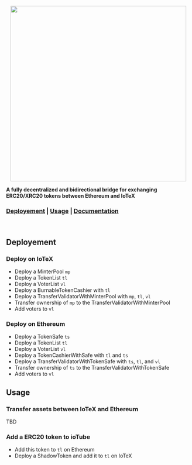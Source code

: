 <p align="center">
  <img src="https://github.com/iotexproject/ioTube/blob/master/ioTube.png" width="480px">
</p>

<p>
  <strong>A fully decentralized and bidirectional bridge for exchanging ERC20/XRC20 tokens between Ethereum and IoTeX</strong>
</p>

<h3>
      <a href="https://github.com/iotexproject/ioTube#deployement">Deployement</a>
      <span> | </span>
      <a href="https://github.com/iotexproject/ioTube#usage">Usage</a>
      <span> | </span>
      <a href="https://github.com/iotexproject/ioTube/tree/master/docs">Documentation</a>
</h3>

&nbsp;

## Deployement
### Deploy on IoTeX
* Deploy a MinterPool `mp`
* Deploy a TokenList `tl`
* Deploy a VoterList `vl`
* Deploy a BurnableTokenCashier with `tl`
* Deploy a TransferValidatorWithMinterPool with `mp`, `tl`, `vl`
* Transfer ownership of `mp` to the TransferValidatorWithMinterPool
* Add voters to `vl`

### Deploy on Ethereum
* Deploy a TokenSafe `ts`
* Deploy a TokenList `tl`
* Deploy a VoterList `vl`
* Deploy a TokenCashierWithSafe with `tl` and `ts`
* Deploy a TransferValidatorWithTokenSafe with `ts`, `tl`, and `vl`
* Transfer ownership of `ts` to the TransferValidatorWithTokenSafe
* Add voters to `vl`

## Usage

### Transfer assets between IoTeX and Ethereum
TBD

### Add a ERC20 token to ioTube
* Add this token to `tl` on Ethereum
* Deploy a ShadowToken and add it to `tl` on IoTeX


